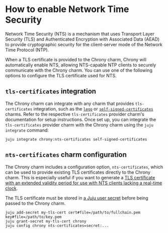 # How to enable Network Time Security

Network Time Security (NTS) is a mechanism that uses Transport Layer Security
(TLS) and Authenticated Encryption with Associated Data (AEAD) to provide 
cryptographic security for the client-server mode of the Network Time Protocol
(NTP).

When a TLS certificate is provided to the Chrony charm, Chrony will 
automatically enable NTS, allowing NTS-capable NTP clients to securely
communicate with the Chrony charm. 
You can use one of the following options to configure the TLS certificate
used for NTS.

## `tls-certificates` integration

The Chrony charm can integrate with any charm that provides `tls-certificates` 
integration, such as the [`lego`](https://charmhub.io/lego) or 
[`self-signed-certificates`](https://charmhub.io/self-signed-certificates) 
charms. 
Refer to the respective `tls-certificates` provider charm's documentation 
for setup instructions. 
Once set up, you can integrate the `tls-certificates` provider charm with 
the Chrony charm using the `juju integrate` command:

```
juju integrate chrony:nts-certificates self-signed-certificates
```

## `nts-certificates` charm configuration

The Chrony charm includes a configuration option, `nts-certificates`, which 
can be used to provide existing TLS certificates directly to the Chrony 
charm. This is especially useful if you want to generate a 
[TLS certificate with an extended validity period for use with NTS clients lacking a real-time clock](https://chrony-project.org/faq.html#_using_nts). 

The TLS certificate must be stored in [a Juju user secret](https://juju.is/docs/juju/manage-secrets#add-a-secret) 
before being passed to the Chrony charm.

```
juju add-secret my-tls-cert cert#file=/path/to/fullchain.pem key#file=/path/to/key.pem
juju grant-secret my-tls-cert chrony
juju config chrony nts-certificates=secret:...
```